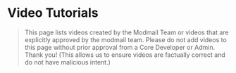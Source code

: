 # Video Tutorials

> This page lists videos created by the Modmail Team or videos that are explicitly approved by the modmail team. Please do not add videos to this page without prior approval from a Core Developer or Admin. Thank you! (This allows us to ensure videos are factually correct and do not have malicious intent.)
